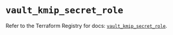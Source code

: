 # `vault_kmip_secret_role`

Refer to the Terraform Registry for docs: [`vault_kmip_secret_role`](https://registry.terraform.io/providers/hashicorp/vault/4.5.0/docs/resources/kmip_secret_role).
